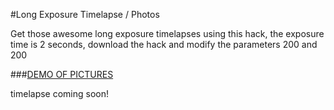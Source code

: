 #Long Exposure Timelapse / Photos

Get those awesome long exposure timelapses using this hack, the exposure time is 2 seconds, download the hack and modify the parameters 200 and 200

###[DEMO OF PICTURES](http://imgur.com/a/9ZJgg#0)

timelapse coming soon!
